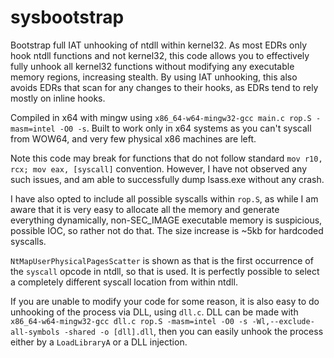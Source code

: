 # sysbootstrap
Bootstrap full IAT unhooking of ntdll within kernel32. As most EDRs only hook ntdll functions and not kernel32, this code allows you to effectively fully unhook all kernel32 functions without modifying any executable memory regions, increasing stealth. By using IAT unhooking, this also avoids EDRs that scan for any changes to their hooks, as EDRs tend to rely mostly on inline hooks.

Compiled in x64 with mingw using `x86_64-w64-mingw32-gcc main.c rop.S -masm=intel -O0 -s`. Built to work only in x64 systems as you can't syscall from WOW64, and very few physical x86 machines are left.

Note this code may break for functions that do not follow standard `mov r10, rcx; mov eax, [syscall]` convention. However, I have not observed any such issues, and am able to successfully dump lsass.exe without any crash.

I have also opted to include all possible syscalls within `rop.S`, as while I am aware that it is very easy to allocate all the memory and generate everything dynamically, non-SEC_IMAGE executable memory is suspicious, possible IOC, so rather not do that. The size increase is ~5kb for hardcoded syscalls.

`NtMapUserPhysicalPagesScatter` is shown as that is the first occurrence of the `syscall` opcode in ntdll, so that is used. It is perfectly possible to select a completely different syscall location from within ntdll.

If you are unable to modify your code for some reason, it is also easy to do unhooking of the process via DLL, using `dll.c`. DLL can be made with `x86_64-w64-mingw32-gcc dll.c rop.S -masm=intel -O0 -s -Wl,--exclude-all-symbols -shared -o [dll].dll`, then you can easily unhook the process either by a `LoadLibraryA` or a DLL injection.
